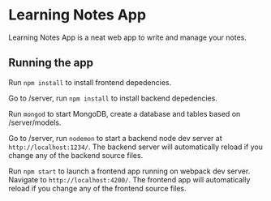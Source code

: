 # Learning Notes App

Learning Notes App is a neat web app to write and manage your notes.

## Running the app

Run `npm install` to install frontend depedencies.

Go to /server, run `npm install` to install backend depedencies.

Run `mongod` to start MongoDB, create a database and tables based on /server/models.

Go to /server, run `nodemon` to start a backend node dev server at `http://localhost:1234/`. The backend server will automatically reload if you change any of the backend source files.

Run `npm start` to launch a frontend app running on webpack dev server. Navigate to `http://localhost:4200/`. The frontend app will automatically reload if you change any of the frontend source files.
